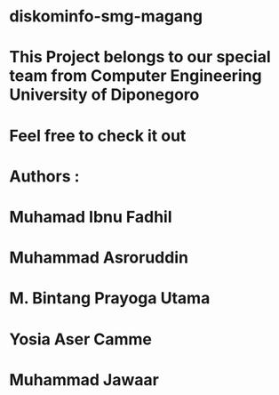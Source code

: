 # diskominfo-smg-magang
# This Project belongs to our special team from Computer Engineering University of Diponegoro

# Feel free to check it out

# Authors :
# Muhamad Ibnu Fadhil 
# Muhammad Asroruddin
# M. Bintang Prayoga Utama
# Yosia Aser Camme
# Muhammad Jawaar
